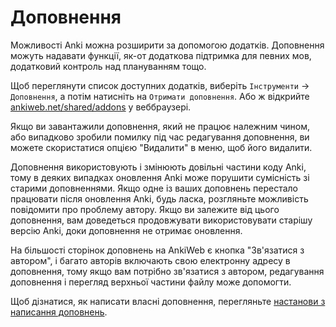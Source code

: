 # Доповнення

Можливості Anki можна розширити за допомогою додатків. Доповнення можуть надавати функції, як-от додаткова підтримка для певних мов, додатковий контроль над плануванням тощо.

Щоб переглянути список доступних додатків, виберіть `Інструменти` → `Доповнення`, а потім натисніть на `Отримати доповнення`. Або ж відкрийте [ankiweb.net/shared/addons](https://ankiweb.net/shared/addons) у веббраузері.

Якщо ви завантажили доповнення, який не працює належним чином, або випадково зробили помилку під час редагування доповнення, ви можете скористатися опцією "Видалити" в меню, щоб його видалити.

Доповнення використовують і змінюють довільні частини коду Anki, тому в деяких випадках оновлення Anki може порушити сумісність зі старими доповненнями. Якщо одне із ваших доповнень перестало працювати після оновлення Anki, будь ласка, розгляньте можливість повідомити про проблему автору. Якщо ви залежите від цього доповнення, вам доведеться продовжувати використовувати старішу версію Anki, доки доповнення не отримає оновлення.

На більшості сторінок доповнень на AnkiWeb є кнопка "Зв'язатися з автором", і багато авторів включають свою електронну адресу в доповнення, тому якщо вам потрібно зв'язатися з автором, редагування доповнення і перегляд верхньої частини файлу може допомогти.

Щоб дізнатися, як написати власні доповнення, перегляньте [настанови з написання доповнень](https://addon-docs.ankiweb.net).
